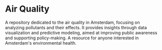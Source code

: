 # Air Quality
A repository dedicated to the air quality in Amsterdam, focusing on analyzing pollutants and their effects. It provides insights through data visualization and predictive modeling, aimed at improving public awareness and supporting policy-making. A resource for anyone interested in Amsterdam's environmental health.
